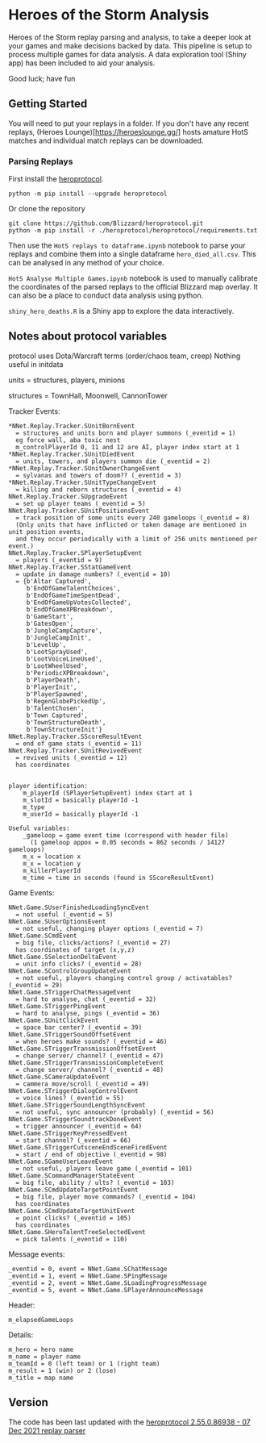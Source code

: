 # Heroes of the Storm Analysis
Heroes of the Storm replay parsing and analysis, to take a deeper look at your games and make decisions backed by data. This pipeline is setup to process multiple games for data analysis. A data exploration tool (Shiny app) has been included to aid your analysis. 

Good luck; have fun

## Getting Started
You will need to put your replays in a folder. If you don't have any recent replays, (Heroes Lounge)[https://heroeslounge.gg/] hosts amature HotS matches and individual match replays can be downloaded.

### Parsing Replays
First install the [heroprotocol](https://github.com/Blizzard/heroprotocol).
```
python -m pip install --upgrade heroprotocol
```

Or clone the repository
```
git clone https://github.com/Blizzard/heroprotocol.git
python -m pip install -r ./heroprotocol/heroprotocol/requirements.txt
```

Then use the `HotS replays to dataframe.ipynb` notebook to parse your replays and combine them into a single dataframe `hero_died_all.csv`. This can be analysed in any method of your choice.

`HotS Analyse Multiple Games.ipynb` notebook is used to manually calibrate the coordinates of the parsed replays to the official Blizzard map overlay. It can also be a place to conduct data analysis using python.

`shiny_hero_deaths.R` is a Shiny app to explore the data interactively.


## Notes about protocol variables

protocol uses Dota/Warcraft terms (order/chaos team, creep)
Nothing useful in initdata

units = structures, players, minions

structures = TownHall, Moonwell, CannonTower



Tracker Events:

    *NNet.Replay.Tracker.SUnitBornEvent 
      = structures and units born and player summons (_eventid = 1)
      eg force wall, aba toxic nest
      m_controlPlayerId 0, 11 and 12 are AI, player index start at 1
    *NNet.Replay.Tracker.SUnitDiedEvent 
      = units, towers, and players summon die (_eventid = 2)
    *NNet.Replay.Tracker.SUnitOwnerChangeEvent 
      = sylvanas and towers of doom?? (_eventid = 3)
    *NNet.Replay.Tracker.SUnitTypeChangeEvent 
      = killing and reborn structures (_eventid = 4)
    NNet.Replay.Tracker.SUpgradeEvent 
      = set up player teams (_eventid = 5)
    NNet.Replay.Tracker.SUnitPositionsEvent
      = track position of some units every 240 gameloops (_eventid = 8)
      (Only units that have inflicted or taken damage are mentioned in unit position events, 
      and they occur periodically with a limit of 256 units mentioned per event.)
    NNet.Replay.Tracker.SPlayerSetupEvent 
      = players (_eventid = 9)
    NNet.Replay.Tracker.SStatGameEvent
      = update in damage numbers? (_eventid = 10)
      = {b'Altar Captured',
         b'EndOfGameTalentChoices',
         b'EndOfGameTimeSpentDead',
         b'EndOfGameUpVotesCollected',
         b'EndOfGameXPBreakdown',
         b'GameStart',
         b'GatesOpen',
         b'JungleCampCapture',
         b'JungleCampInit',
         b'LevelUp',
         b'LootSprayUsed',
         b'LootVoiceLineUsed',
         b'LootWheelUsed',
         b'PeriodicXPBreakdown',
         b'PlayerDeath',
         b'PlayerInit',
         b'PlayerSpawned',
         b'RegenGlobePickedUp',
         b'TalentChosen',
         b'Town Captured',
         b'TownStructureDeath',
         b'TownStructureInit'}
    NNet.Replay.Tracker.SScoreResultEvent
      = end of game stats (_eventid = 11)
    NNet.Replay.Tracker.SUnitRevivedEvent
      = revived units (_eventid = 12)
      has coordinates
      
      
    player identification:
        m_playerId (SPlayerSetupEvent) index start at 1
        m_slotId = basically playerId -1
        m_type
        m_userId = basically playerId -1
    
    Useful variables:
        _gameloop = game event time (correspond with header file) 
          (1 gameloop appox = 0.05 seconds = 862 seconds / 14127 gameloops)
        m_x = location x
        m_x = location y
        m_killerPlayerId
        m_time = time in seconds (found in SScoreResultEvent)

Game Events:
    
    NNet.Game.SUserFinishedLoadingSyncEvent
      = not useful (_eventid = 5)
    NNet.Game.SUserOptionsEvent
      = not useful, changing player options (_eventid = 7)
    NNet.Game.SCmdEvent
      = big file, clicks/actions? (_eventid = 27)
      has coordinates of target (x,y,z)
    NNet.Game.SSelectionDeltaEvent
      = unit info clicks? (_eventid = 28)
    NNet.Game.SControlGroupUpdateEvent
      = not useful, players changing control group / activatables? (_eventid = 29)
    NNet.Game.STriggerChatMessageEvent
      = hard to analyse, chat (_eventid = 32)
    NNet.Game.STriggerPingEvent
      = hard to analyse, pings (_eventid = 36)
    NNet.Game.SUnitClickEvent
      = space bar center? (_eventid = 39)
    NNet.Game.STriggerSoundOffsetEvent
      = when heroes make sounds? (_eventid = 46)
    NNet.Game.STriggerTransmissionOffsetEvent
      = change server/ channel? (_eventid = 47)
    NNet.Game.STriggerTransmissionCompleteEvent
      = change server/ channel? (_eventid = 48)
    NNet.Game.SCameraUpdateEvent
      = cammera move/scroll (_eventid = 49)
    NNet.Game.STriggerDialogControlEvent
      = voice lines? (_eventid = 55)
    NNet.Game.STriggerSoundLengthSyncEvent
      = not useful, sync announcer (probably) (_eventid = 56)
    NNet.Game.STriggerSoundtrackDoneEvent
      = trigger announcer (_eventid = 64)
    NNet.Game.STriggerKeyPressedEvent
      = start channel? (_eventid = 66)
    NNet.Game.STriggerCutsceneEndSceneFiredEvent
      = start / end of objective (_eventid = 98)
    NNet.Game.SGameUserLeaveEvent
      = not useful, players leave game (_eventid = 101)
    NNet.Game.SCommandManagerStateEvent
      = big file, ability / ults? (_eventid = 103)
    NNet.Game.SCmdUpdateTargetPointEvent
      = big file, player move commands? (_eventid = 104)
      has coordinates
    NNet.Game.SCmdUpdateTargetUnitEvent
      = point clicks? (_eventid = 105)
      has coordinates
    NNet.Game.SHeroTalentTreeSelectedEvent
      = pick talents (_eventid = 110)



Message events:
    
    _eventid = 0, event = NNet.Game.SChatMessage
    _eventid = 1, event = NNet.Game.SPingMessage
    _eventid = 2, event = NNet.Game.SLoadingProgressMessage
    _eventid = 5, event = NNet.Game.SPlayerAnnounceMessage

Header:
    
    m_elapsedGameLoops
    

Details:
    
    m_hero = hero name
    m_name = player name
    m_teamId = 0 (left team) or 1 (right team)
    m_result = 1 (win) or 2 (lose)
    m_title = map name

## Version
The code has been last updated with the [heroprotocol 2.55.0.86938 - 07 Dec 2021 replay parser](https://github.com/Blizzard/heroprotocol/releases/tag/v2.55.0.86938)